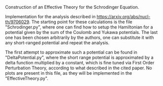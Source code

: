 Construction of an Effective Theory for the Schrodinger Equation.

Implementation for the analysis described in https://arxiv.org/abs/nucl-th/9706029. The starting point for these calculations is the file "Schrodinger.py", where one can find how to setup the Hamiltonian for a potential given by the sum of the Coulomb and Yukawa potentials.
The last one has been chosen arbitrarily by the authors, one can substitute it with any short-ranged potential and repeat the analysis. 

The first attempt to approximate such a potential can be found in "DeltaPotential.py", where the short range potential is approximated by a delta function multiplied by a constant, which is fine tuned via First Order Perturbation Theory, according to what described in the cited paper.
No plots are present in this file, as they will be implemented in the "EffectiveTheory.py".

